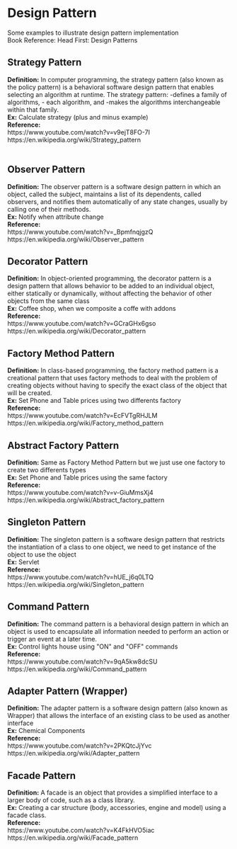 <h1>Design Pattern</h1>
Some examples to illustrate design pattern implementation<br/>
Book Reference: Head First: Design Patterns
<br/>
<h2>Strategy Pattern</h2>
<b>Definition:</b> In computer programming, the strategy pattern (also known as the policy pattern) is a behavioral software design pattern that enables selecting an algorithm at runtime. The strategy pattern:
	-defines a family of algorithms,
	- each algorithm, and
	-makes the algorithms interchangeable within that family.<br/>
<b>Ex:</b> Calculate strategy (plus and minus example)
<br/>
<b>Reference:</b><br/>
https://www.youtube.com/watch?v=v9ejT8FO-7I<br/>
https://en.wikipedia.org/wiki/Strategy_pattern<br/>
<br/>
<h2>Observer Pattern</h2>
<b>Definition:</b> The observer pattern is a software design pattern in which an object, called the subject, maintains a list of its dependents, called observers, and notifies them automatically of any state changes, usually by calling one of their methods.
<br/>
<b>Ex:</b> Notify when attribute change
<br/>
<b>Reference:</b><br/>
https://www.youtube.com/watch?v=_BpmfnqjgzQ<br/>
https://en.wikipedia.org/wiki/Observer_pattern
<br/>
<h2>Decorator Pattern</h2>
<b>Definition:</b> In object-oriented programming, the decorator pattern is a design pattern that allows behavior to be added to an individual object, either statically or dynamically, without affecting the behavior of other objects from the same class
<br/>
<b>Ex:</b> Coffee shop, when we composite a coffe with addons
<br/>
<b>Reference:</b><br/>
https://www.youtube.com/watch?v=GCraGHx6gso<br/>
https://en.wikipedia.org/wiki/Decorator_pattern
<br/>
<h2>Factory Method Pattern</h2>
<b>Definition:</b> In class-based programming, the factory method pattern is a creational pattern that uses factory methods to deal with the problem of creating objects without having to specify the exact class of the object that will be created.
<br/>
<b>Ex:</b> Set Phone and Table prices using two differents factory
<br/>
<b>Reference:</b><br/>
https://www.youtube.com/watch?v=EcFVTgRHJLM<br/>
https://en.wikipedia.org/wiki/Factory_method_pattern
<br/>
<h2>Abstract Factory Pattern</h2>
<b>Definition:</b> Same as Factory Method Pattern but we just use one factory to create two differents types
<br/>
<b>Ex:</b> Set Phone and Table prices using the same factory
<br/>
<b>Reference:</b><br/>
https://www.youtube.com/watch?v=v-GiuMmsXj4<br/>
https://en.wikipedia.org/wiki/Abstract_factory_pattern
<br/>
<h2>Singleton Pattern</h2>
<b>Definition:</b> The singleton pattern is a software design pattern that restricts the instantiation of a class to one object, we need to get instance of the object to use the object
<br/>
<b>Ex:</b> Servlet
<br/>
<b>Reference:</b><br/>
https://www.youtube.com/watch?v=hUE_j6q0LTQ<br/>
https://en.wikipedia.org/wiki/Singleton_pattern
<br/>
<h2>Command Pattern</h2>
<b>Definition:</b> The command pattern is a behavioral design pattern in which an object is used to encapsulate all information needed to perform an action or trigger an event at a later time.
<br/>
<b>Ex:</b> Control lights house using "ON" and "OFF" commands
<br/>
<b>Reference:</b><br/>
https://www.youtube.com/watch?v=9qA5kw8dcSU<br/>
https://en.wikipedia.org/wiki/Command_pattern
<br/>
<h2>Adapter Pattern (Wrapper)</h2>
<b>Definition:</b> The adapter pattern is a software design pattern (also known as Wrapper) that allows the interface of an existing class to be used as another interface
<br/>
<b>Ex:</b> Chemical Components
<br/>
<b>Reference:</b><br/>
https://www.youtube.com/watch?v=2PKQtcJjYvc<br/>
https://en.wikipedia.org/wiki/Adapter_pattern
<br/>
<h2>Facade Pattern</h2>
<b>Definition:</b> A facade is an object that provides a simplified interface to a larger body of code, such as a class library.
<br/>
<b>Ex:</b> Creating a car structure (body, accessories, engine and model) using a facade class.
<br/>
<b>Reference:</b><br/>
https://www.youtube.com/watch?v=K4FkHVO5iac<br/>
https://en.wikipedia.org/wiki/Facade_pattern
<br/>
